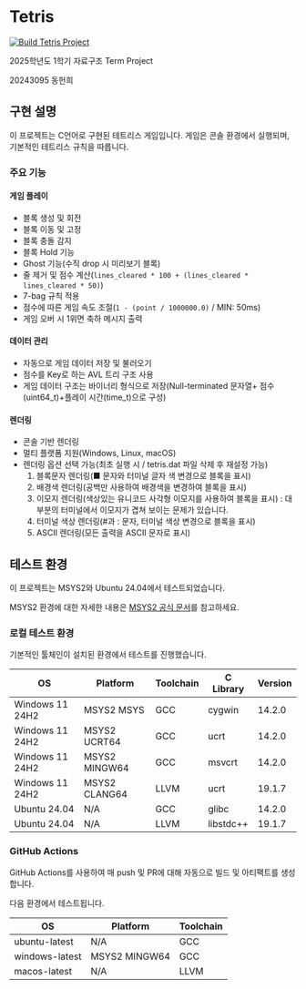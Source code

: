# Tetris
[![Build Tetris Project](https://github.com/hui1601/2025-datastructure-tetris/actions/workflows/build.yml/badge.svg)](https://github.com/hui1601/2025-datastructure-tetris/actions/workflows/build.yml)

2025학년도 1학기 자료구조 Term Project

20243095 동헌희

## 구현 설명
이 프로젝트는 C언어로 구현된 테트리스 게임입니다. 게임은 콘솔 환경에서 실행되며, 기본적인 테트리스 규칙을 따릅니다.
### 주요 기능
#### 게임 플레이
* 블록 생성 및 회전
* 블록 이동 및 고정
* 블록 충돌 감지
* 블록 Hold 기능
* Ghost 기능(수직 drop 시 미리보기 블록)
* 줄 제거 및 점수 계산(`lines_cleared * 100 + (lines_cleared * lines_cleared * 50)`)
* 7-bag 규칙 적용
* 점수에 따른 게임 속도 조절(`1 - (point / 1000000.0)` / MIN: 50ms)
* 게임 오버 시 1위면 축하 메시지 출력
#### 데이터 관리
* 자동으로 게임 데이터 저장 및 불러오기
* 점수를 Key로 하는 AVL 트리 구조 사용
* 게임 데이터 구조는 바이너리 형식으로 저장(Null-terminated 문자열+ 점수(uint64_t)+플레이 시간(time_t)으로 구성)
#### 렌더링
* 콘솔 기반 렌더링
* 멀티 플랫폼 지원(Windows, Linux, macOS)
* 렌더링 옵션 선택 가능(최초 실행 시 / tetris.dat 파일 삭제 후 재설정 가능)
  1. 블록문자 렌더링(■ 문자와 터미널 글자 색 변경으로 블록을 표시)
  2. 배경색 렌더링(공백만 사용하여 배경색을 변경하여 블록을 표시)
  3. 이모지 렌더링(색상있는 유니코드 사각형 이모지를 사용하여 블록을 표시) : 대부분의 터미널에서 이모지가 겹쳐 보이는 문제가 있습니다.
  4. 터미널 색상 렌더링(#과 : 문자, 터미널 색상 변경으로 블록을 표시)
  5. ASCII 렌더링(모든 출력을 ASCII 문자로 표시)

## 테스트 환경
이 프로젝트는 MSYS2와 Ubuntu 24.04에서 테스트되었습니다.

MSYS2 환경에 대한 자세한 내용은 [MSYS2 공식 문서](https://www.msys2.org/docs/environments/)를 참고하세요.
### 로컬 테스트 환경
기본적인 툴체인이 설치된 환경에서 테스트를 진행했습니다.

| OS | Platform | Toolchain | C Library | Version |
|----|----------|-----------|-----------|---------|
| Windows 11 24H2 | MSYS2 MSYS | GCC | cygwin | 14.2.0 |
| Windows 11 24H2 | MSYS2 UCRT64 | GCC | ucrt | 14.2.0 |
| Windows 11 24H2 | MSYS2 MINGW64 | GCC | msvcrt | 14.2.0 |
| Windows 11 24H2 | MSYS2 CLANG64 | LLVM | ucrt | 19.1.7 |
| Ubuntu 24.04 | N/A | GCC | glibc | 14.2.0 |
| Ubuntu 24.04 | N/A | LLVM | libstdc++ | 19.1.7 |

### GitHub Actions
GitHub Actions를 사용하여 매 push 및 PR에 대해 자동으로 빌드 및 아티팩트를 생성합니다.

다음 환경에서 테스트됩니다.

| OS | Platform | Toolchain |
|----|----------|-----------|
| ubuntu-latest | N/A | GCC |
| windows-latest | MSYS2 MINGW64 | GCC |
| macos-latest | N/A | LLVM |

